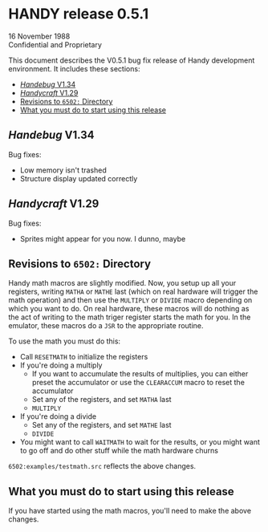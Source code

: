 # HANDY release 0.5.1 

16 November 1988  
Confidential and Proprietary

This document describes the V0.5.1 bug fix release of Handy development environment. It includes these sections:

- [*Handebug* V1.34](#handebug-v134)
- [*Handycraft* V1.29](#handycraft-v129)
- [Revisions to `6502:` Directory](#revisions-to-6502-directory)
- [What you must do to start using this release](#what-you-must-do-to-start-using-this-release)

## *Handebug* V1.34

Bug fixes:
- Low memory isn't trashed
- Structure display updated correctly

## *Handycraft* V1.29

Bug fixes:
- Sprites might appear for you now. I dunno, maybe

## Revisions to `6502:` Directory

Handy math macros are slightly modified. Now, you setup up all your registers, writing `MATHA` or `MATHE` last (which on real hardware will trigger the math operation) and then use the `MULTIPLY` or `DIVIDE` macro depending on which you want to do. On real hardware, these macros will do nothing as the act of writing to the math triger register starts the math for you. In the emulator, these macros do a `JSR` to the appropriate routine.

To use the math you must do this: 

- Call `RESETMATH` to initialize the registers
- If you're doing a multiply
  - If you want to accumulate the results of multiplies, you can either preset the accumulator or use the `CLEARACCUM` macro to reset the accumulator
  - Set any of the registers, and set `MATHA` last 
  - `MULTIPLY`
- If you're doing a divide
  - Set any of the registers, and set `MATHE` last 
  - `DIVIDE`
- You might want to call `WAITMATH` to wait for the results, or you might want to go off and do other stuff while the math hardware churns

`6502:examples/testmath.src` reflects the above changes.

## What you must do to start using this release

If you have started using the math macros, you'll need to make the above changes.
